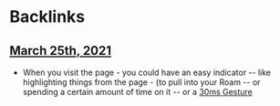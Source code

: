 
# Backlinks
## [March 25th, 2021](<March 25th, 2021.md>)
- When you visit the page - you could have an easy indicator -- like highlighting things from the page - (to pull into your Roam -- or spending a certain amount of time on it -- or a [30ms Gesture](<30ms Gesture.md>)

